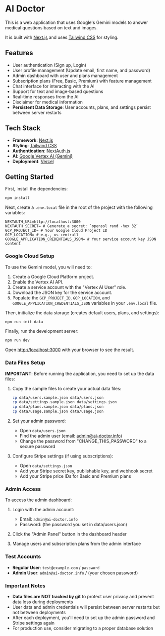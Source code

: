# AI Doctor

This is a web application that uses Google's Gemini models to answer medical questions based on text and images.

It is built with [Next.js](https://nextjs.org/) and uses [Tailwind CSS](https://tailwindcss.com/) for styling.

## Features

-   User authentication (Sign up, Login)
-   User profile management (Update email, first name, and password)
-   Admin dashboard with user and plans management
-   Subscription plans (Free, Basic, Premium) with feature management
-   Chat interface for interacting with the AI
-   Support for text and image-based questions
-   Real-time responses from the AI
-   Disclaimer for medical information
-   **Persistent Data Storage**: User accounts, plans, and settings persist between server restarts

## Tech Stack

-   **Framework**: [Next.js](https://nextjs.org/)
-   **Styling**: [Tailwind CSS](https://tailwindcss.com/)
-   **Authentication**: [NextAuth.js](https://next-auth.js.org/)
-   **AI**: [Google Vertex AI (Gemini)](https://cloud.google.com/vertex-ai)
-   **Deployment**: [Vercel](https://vercel.com/)

## Getting Started

First, install the dependencies:

```bash
npm install
```

Next, create a `.env.local` file in the root of the project with the following variables:

```
NEXTAUTH_URL=http://localhost:3000
NEXTAUTH_SECRET= # Generate a secret: `openssl rand -hex 32`
GCP_PROJECT_ID= # Your Google Cloud Project ID
GCP_LOCATION= # e.g., us-central1
GOOGLE_APPLICATION_CREDENTIALS_JSON= # Your service account key JSON content
```

### Google Cloud Setup

To use the Gemini model, you will need to:

1.  Create a Google Cloud Platform project.
2.  Enable the Vertex AI API.
3.  Create a service account with the "Vertex AI User" role.
4.  Download the JSON key for the service account.
5.  Populate the `GCP_PROJECT_ID`, `GCP_LOCATION`, and `GOOGLE_APPLICATION_CREDENTIALS_JSON` variables in your `.env.local` file.

Then, initialize the data storage (creates default users, plans, and settings):

```bash
npm run init-data
```

Finally, run the development server:

```bash
npm run dev
```

Open [http://localhost:3000](http://localhost:3000) with your browser to see the result.

### Data Files Setup

**IMPORTANT**: Before running the application, you need to set up the data files:

1. Copy the sample files to create your actual data files:
   ```bash
   cp data/users.sample.json data/users.json
   cp data/settings.sample.json data/settings.json
   cp data/plans.sample.json data/plans.json
   cp data/usage.sample.json data/usage.json
   ```

2. Set your admin password:
   - Open `data/users.json`
   - Find the admin user (email: admin@ai-doctor.info)
   - Change the password from "CHANGE_THIS_PASSWORD" to a secure password

3. Configure Stripe settings (if using subscriptions):
   - Open `data/settings.json`
   - Add your Stripe secret key, publishable key, and webhook secret
   - Add your Stripe price IDs for Basic and Premium plans

### Admin Access

To access the admin dashboard:

1. Login with the admin account:
   - Email: `admin@ai-doctor.info`
   - Password: (the password you set in data/users.json)

2. Click the "Admin Panel" button in the dashboard header

3. Manage users and subscription plans from the admin interface

### Test Accounts

- **Regular User**: `test@example.com` / `password`
- **Admin User**: `admin@ai-doctor.info` / (your chosen password)

### Important Notes

- **Data files are NOT tracked by git** to protect user privacy and prevent data loss during deployments
- User data and admin credentials will persist between server restarts but not between deployments
- After each deployment, you'll need to set up the admin password and Stripe settings again
- For production use, consider migrating to a proper database solution 